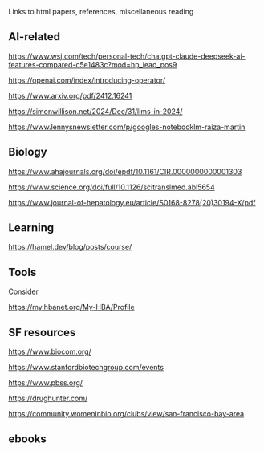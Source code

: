 Links to html papers, references, miscellaneous reading 

## AI-related
https://www.wsj.com/tech/personal-tech/chatgpt-claude-deepseek-ai-features-compared-c5e1483c?mod=hp_lead_pos9

https://openai.com/index/introducing-operator/

https://www.arxiv.org/pdf/2412.16241

https://simonwillison.net/2024/Dec/31/llms-in-2024/

https://www.lennysnewsletter.com/p/googles-notebooklm-raiza-martin

## Biology
https://www.ahajournals.org/doi/epdf/10.1161/CIR.0000000000001303

https://www.science.org/doi/full/10.1126/scitranslmed.abl5654

https://www.journal-of-hepatology.eu/article/S0168-8278(20)30194-X/pdf


## Learning
https://hamel.dev/blog/posts/course/

## Tools
[Consider](https://consider.com/jobs/search/all?order=time)

https://my.hbanet.org/My-HBA/Profile

## SF resources 
https://www.biocom.org/

https://www.stanfordbiotechgroup.com/events

https://www.pbss.org/

https://drughunter.com/

https://community.womeninbio.org/clubs/view/san-francisco-bay-area


## ebooks
<!-- https://libro.fm/user/purchases/8G4M-QV4T-LCNX/completed -->



